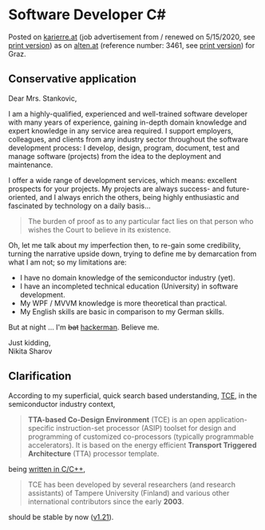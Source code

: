 # Software Developer C#

Posted on [karierre.at](https://www.karriere.at/jobs/5662416) (job advertisement from / renewed on 5/15/2020, see [print version](media/karriere.at.pdf)) as on [alten.at](https://www.alten.at/en/career/jobs/3461-software-developer-c--.net-oracle-semiconductor-bst/) (reference number: 3461, see [print version](media/alten.at.pdf)) for Graz.

## Conservative application

Dear Mrs. Stankovic,

I am a highly-qualified, experienced and well-trained software developer with many years of experience, gaining in-depth domain knowledge and expert knowledge in any service area required. I support employers, colleagues, and clients from any industry sector throughout the software development process: I develop, design, program, document, test and manage software (projects) from the idea to the deployment and maintenance.

I offer a wide range of development services, which means: excellent prospects for your projects. My projects are always success- and future-oriented, and I always enrich the others, being highly enthusiastic and fascinated by technology on a daily basis…

> The burden of proof as to any particular fact lies on that person who wishes the Court to believe in its existence.

Oh, let me talk about my imperfection then, to re-gain some credibility, turning the narrative upside down, trying to define me by demarcation from what I am not; so my limitations are:

- I have no domain knowledge of the semiconductor industry (yet).
- I have an incompleted technical education (University) in software development.
- My WPF / MVVM knowledge is more theoretical than practical.
- My English skills are basic in comparison to my German skills.

But at night … I'm ~~bat~~ [hackerman](https://youtu.be/KEkrWRHCDQU?t=134). Believe me.

Just kidding,  
Nikita Sharov

## Clarification

According to my superficial, quick search based understanding, [TCE](https://github.com/cpc/tce), in the semiconductor industry context,

> **TTA-based Co-Design Environment** (TCE) is an open application-specific instruction-set processor (ASIP) toolset for design and programming of customized co-processors (typically programmable accelerators). It is based on the energy efficient **Transport Triggered Architecture** (TTA) processor template.

being [written in C/C++](https://github.com/search?q=repo%3Acpc%2Ftce+language%3AC&type=Code),

> TCE has been developed by several researchers (and research assistants) of Tampere University (Finland) and various other international contributors since the early **2003**.

should be stable by now ([v1.21](https://github.com/cpc/tce/blob/master/tce/CHANGES)).
